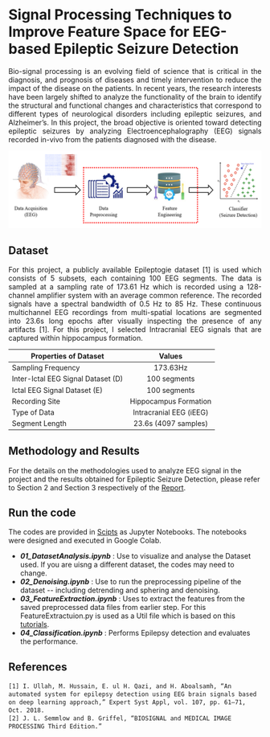 # Signal Processing Techniques to Improve Feature Space for EEG-based Epileptic Seizure Detection

<p align="justify"> 
Bio-signal processing is an evolving field of science that is critical in the diagnosis, and prognosis of diseases and timely intervention to reduce the impact of the disease on the patients. In recent years, the research interests have been largely shifted to analyze the functionality of the brain to identify the structural and functional changes and characteristics that correspond to different types of neurological disorders including epileptic seizures, and Alzheimer’s. In this project, the broad objective is oriented toward detecting epileptic seizures by analyzing Electroencephalography (EEG) signals recorded in-vivo from the patients diagnosed with the disease. 
</p>

![Overall Project Idea](Figures/Picture1.png)

## Dataset

<p align='justify'>
For this project, a publicly available Epileptogie dataset [1] is used which consists of 5 subsets, each containing 100 EEG segments. The data is sampled at a sampling rate of 173.61 Hz which is recorded using a 128-channel amplifier system with an average common reference. The recorded signals have a spectral bandwidth of 0.5 Hz to 85 Hz. These continuous multichannel EEG recordings from multi-spatial locations are segmented into 
23.6s long epochs after visually inspecting the presence of any artifacts [1]. For this project, I selected Intracranial EEG signals that are captured within hippocampus formation.
</p>

|Properties of Dataset               |Values                   |
|------------------------------------|:-----------------------:|
|Sampling Frequency                  |173.63Hz                 |
|Inter-Ictal EEG Signal Dataset (D)  |100 segments             | 
|Ictal EEG Signal Dataset (E)        |100 segments             |
|Recording Site                      |Hippocampus Formation    |
|Type of Data                        |Intracranial EEG (iEEG)  |
|Segment Length                      |23.6s (4097 samples)     |


## Methodology and Results
For the details on the methodologies used to analyze EEG signal in the project and the results obtained for Epileptic Seizure Detection, please refer to Section 2 and Section 3 respectively of the [Report](https://github.com/Kalana304/BME1473-Project/blob/main/Docs/Kalana%20Abeywardena%20-%20BME%201473%20-%20Project%20Report%20Final.pdf).

## Run the code
The codes are provided in [Scipts](https://github.com/Kalana304/BME1473-Project/tree/main/Scripts) as Jupyter Notebooks. The notebooks were designed and executed in Google Colab.
- ***01_DatasetAnalysis.ipynb*** : Use to visualize and analyse the Dataset used. If you are uisng a different dataset, the codes may need to change.
- ***02_Denoising.ipynb*** : Use to run the preprocessing pipeline of the dataset -- including detrending and sphering and denoising. 
- ***03_FeatureExtraction.ipynb*** : Uses to extract the features from the saved preprocessed data files from earlier step. For this FeatureExtractuion.py is used as a Util file which is based on this [tutorials](https://github.com/Eldave93/Seizure-Detection-Tutorials).
- ***04_Classification.ipynb*** : Performs Epilepsy detection and evaluates the performance. 
## References
```
[1] I. Ullah, M. Hussain, E. ul H. Qazi, and H. Aboalsamh, “An automated system for epilepsy detection using EEG brain signals based on deep learning approach,” Expert Syst Appl, vol. 107, pp. 61–71, Oct. 2018.
[2] J. L. Semmlow and B. Griffel, “BIOSIGNAL and MEDICAL IMAGE PROCESSING Third Edition.”
```

